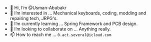 - 👋 Hi, I’m @Usman-Abubakr
- 👀 I’m interested in ... Mechanical keyboards, coding, modding and repairing tech, JRPG's.
- 🌱 I’m currently learning ... Spring Framework and PCB design.
- 💞️ I’m looking to collaborate on ...  Anything really.
- 📫 How to reach me ... `0.act.several@icloud.com`

<!---
Usman-Abubakr/Usman-Abubakr is a ✨ special ✨ repository because its `README.md` (this file) appears on your GitHub profile.
You can click the Preview link to take a look at your changes.
--->

